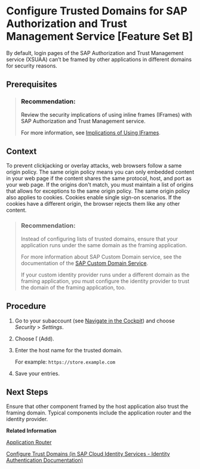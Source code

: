 <!-- loioc5e997235f724ec686dc5dc101a1ccfb -->

<link rel="stylesheet" type="text/css" href="../css/sap-icons.css"/>

# Configure Trusted Domains for SAP Authorization and Trust Management Service \[Feature Set B\]

By default, login pages of the SAP Authorization and Trust Management service \(XSUAA\) can’t be framed by other applications in different domains for security reasons.



<a name="loioc5e997235f724ec686dc5dc101a1ccfb__prereq_xfy_11q_qqb"/>

## Prerequisites

> ### Recommendation:  
> Review the security implications of using inline frames \(IFrames\) with SAP Authorization and Trust Management service.
> 
> For more information, see [Implications of Using IFrames](../60-security/security-considerations-for-the-sap-authorization-and-trust-management-service-f117cab.md#loioea351dd76f8946c995145bc6a4b235f3).



## Context

To prevent clickjacking or overlay attacks, web browsers follow a same origin policy. The same origin policy means you can only embedded content in your web page if the content shares the same protocol, host, and port as your web page. If the origins don't match, you must maintain a list of origins that allows for exceptions to the same origin policy. The same origin policy also applies to cookies. Cookies enable single sign-on scenarios. If the cookies have a different origin, the browser rejects them like any other content.

> ### Recommendation:  
> Instead of configuring lists of trusted domains, ensure that your application runs under the same domain as the framing application.
> 
> For more information about SAP Custom Domain service, see the documentation of the [SAP Custom Domain Service](https://help.sap.com/viewer/product/CUSTOM_DOMAINS/Cloud/en-US).
> 
> If your custom identity provider runs under a different domain as the framing application, you must configure the identity provider to trust the domain of the framing application, too.



## Procedure

1.  Go to your subaccount \(see [Navigate in the Cockpit](navigate-in-the-cockpit-0874895.md)\) and choose *Security* \> *Settings*.

2.  Choose <span class="SAP-icons"></span> \(Add\).

3.  Enter the host name for the trusted domain.

    For example: `https://store.example.com`

4.  Save your entries.




<a name="loioc5e997235f724ec686dc5dc101a1ccfb__postreq_abw_tcq_qqb"/>

## Next Steps

Ensure that other component framed by the host application also trust the framing domain. Typical components include the application router and the identity provider.

**Related Information**  


[Application Router](../30-development/application-router-01c5f9b.md "The application router is the single point-of-entry for an application running in the Cloud Foundry environment on SAP BTP. The application router is used to serve static content, authenticate users, rewrite URLs, and forward or proxy requests to other micro services while propagating user information.")

[Configure Trust Domains \(in SAP Cloud Identity Services - Identity Authentication Documentation\)](https://help.sap.com/viewer/6d6d63354d1242d185ab4830fc04feb1/Cloud/en-US/08fa1fe816704d99a6bcab245158ebca.html)


